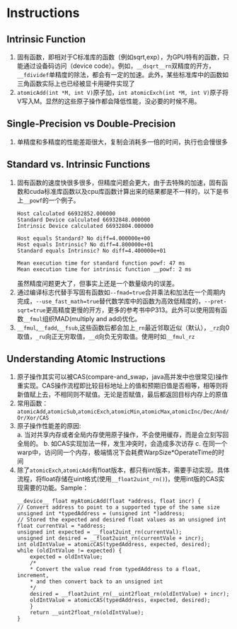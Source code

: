 # Instructions
## Intrinsic Function
1. 固有函数，即相对于C标准库的函数（例如sqrt,exp），为GPU特有的函数，只能通过设备码访问（device code）。例如，`__dsqrt__rn`双精度的开方，`__fdividef`单精度的除法，都会有一定的加速。此外，某些标准库中的函数如三角函数实际上也已经被显卡用硬件实现了
2. `atomicAdd(int *M, int V)`原子加，`int atomicExch(int *M, int V)`原子将V写入M。显然的这些原子操作都会降低性能，没必要的时候不用。
## Single-Precision vs Double-Precision
1. 单精度和多精度的性能差距很大，复制会消耗多一倍的时间，执行也会慢很多
## Standard vs. Intrinsic Functions
1. 固有函数的速度快很多很多，但精度问题会更大，由于去特殊的加速，固有函数和cuda标准库函数以及cpu库函数计算出来的结果都是不一样的，以下是书上`__powf`的一个例子。
    ```
    Host calculated 66932852.000000
    Standard Device calculated 66932848.000000
    Intrinsic Device calculated 66932804.000000
    
    Host equals Standard? No diff=4.000000e+00
    Host equals Intrinsic? No diff=4.800000e+01
    Standard equals Intrinsic? No diff=4.400000e+01

    Mean execution time for standard function powf: 47 ms
    Mean execution time for intrinsic function __powf: 2 ms
    ```
    虽然精度问题更大了，但事实上还是一个数量级内的误差。
2. 通过编译标志代替手写固有函数如`--fmad=true`合并乘法和加法在一个周期内完成，`--use_fast_math=true`替代数学库中的函数为高效低精度的，`--pret-sqrt=true`更高精度更慢的开方，更多的参考书中P313。此外可以使用固有函数`__fmul`组织MAD(multiply and add)优化。
3. `__fmul`,`__fadd`,`__fsub`,这些函数后都会加上`_rn`最近邻取近似（默认），`_rz`向0取值，`_ru`向正无穷取值，`__d`向负无穷取值。使用时如`__fmul_rz`
## Understanding Atomic Instructions
1. 原子操作其实可以被CAS(compare-and_swap，java高并发中也很常见)操作重实现。CAS操作流程即比较目标地址上的值和预期旧值是否相等，相等则将新值赋上去，不相同则不赋值。无论是否赋值，最后都返回目标内存上的原值
2. 常用函数：`atomicAdd`,`atomicSub`,`atomicExch`,`atomicMin`,`atomicMax`,`atomicInc/Dec/And/Or/Xor/CAS`
3. 原子操作性能差的原因:  
    a. 当对共享内存或者全局内存使用原子操作，不会使用缓存，而是会立刻写回全局的。
    b. 如CAS实现加法一样，发生冲突时，会造成多次访存
    c. 在同一个warp中，访问同一个内存，极端情况下会耗费WarpSize*OperateTime的时间
4. 除了`atomicExch`,`atomicAdd`有float版本，都只有int版本，需要手动实现。具体流程，将float存储在uint格式(使用`__float2uint_rn()`)，使用int版的CAS实现需要的功能。Sample：
    ```
    __device__ float myAtomicAdd(float *address, float incr) {
    // Convert address to point to a supported type of the same size
    unsigned int *typedAddress = (unsigned int *)address;
    // Stored the expected and desired float values as an unsigned int
    float currentVal = *address;
    unsigned int expected = __float2uint_rn(currentVal);
    unsigned int desired = __float2uint_rn(currentVale + incr);
    int oldIntValue = atomicCAS(typedAddress, expected, desired);
    while (oldIntValue != expected) {
        expected = oldIntValue;
        /* 
        * Convert the value read from typedAddress to a float, increment,
        * and then convert back to an unsigned int
        */
        desired = __float2uint_rn(__uint2float_rn(oldIntValue) + incr);
        oldIntValue = atomicCAS(typedAddress, expected, desired);
        }
        return __uint2float_rn(oldIntValue);
    }
    ```
